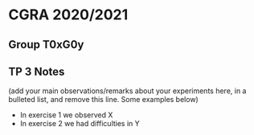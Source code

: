 # CGRA 2020/2021

## Group T0xG0y

## TP 3 Notes

(add your main observations/remarks about your experiments here, in a bulleted list, and remove this line. Some examples below)

- In exercise 1 we observed X
- In exercise 2 we had difficulties in Y